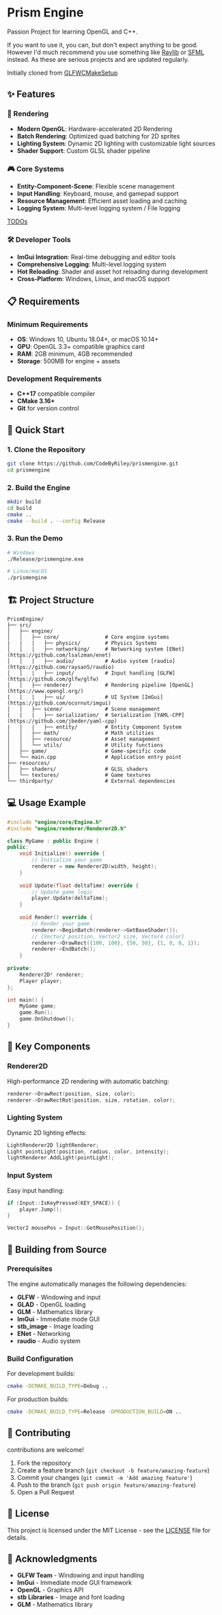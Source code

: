 # Prism Engine

Passion Project for learning OpenGL and C++.

If you want to use it, you can, but don't expect anything to be good.
However I'd much recommend you use something like [Raylib](https://www.raylib.com/) or [SFML](https://www.sfml-dev.org/) instead.
As these are serious projects and are updated regularly.

Initially cloned from [GLFWCMakeSetup](https://github.com/meemknight/GLFWCMakeSetup)

## ✨ Features

### 🎨 Rendering
- **Modern OpenGL**: Hardware-accelerated 2D Rendering
- **Batch Rendering**: Optimized quad batching for 2D sprites
- **Lighting System**: Dynamic 2D lighting with customizable light sources
- **Shader Support**: Custom GLSL shader pipeline

### 🎮 Core Systems
- **Entity-Component-Scene**: Flexible scene management
- **Input Handling**: Keyboard, mouse, and gamepad support
- **Resource Management**: Efficient asset loading and caching
- **Logging System**: Multi-level logging system / File logging

[TODOs](TODO.md)

### 🛠️ Developer Tools
- **ImGui Integration**: Real-time debugging and editor tools
- **Comprehensive Logging**: Multi-level logging system
- **Hot Reloading**: Shader and asset hot reloading during development
- **Cross-Platform**: Windows, Linux, and macOS support

## 📋 Requirements

### Minimum Requirements
- **OS**: Windows 10, Ubuntu 18.04+, or macOS 10.14+
- **GPU**: OpenGL 3.3+ compatible graphics card
- **RAM**: 2GB minimum, 4GB recommended
- **Storage**: 500MB for engine + assets

### Development Requirements
- **C++17** compatible compiler
- **CMake 3.16+**
- **Git** for version control

## 🚀 Quick Start

### 1. Clone the Repository
```bash
git clone https://github.com/CodeByRiley/prismengine.git
cd prismengine
```

### 2. Build the Engine
```bash
mkdir build
cd build
cmake ..
cmake --build . --config Release
```

### 3. Run the Demo
```bash
# Windows
./Release/prismengine.exe

# Linux/macOS
./prismengine
```

## 🏗️ Project Structure

```
PrismEngine/
├── src/
│   ├── engine/
│   │   ├── core/               # Core engine systems
|   |   |   ├── physics/        # Physics Systems
│   │   |   ├── networking/     # Networking system [ENet](https://github.com/lsalzman/enet)
│   │   |   ├── audio/          # Audio system [raudio](https://github.com/raysan5/raudio)
│   │   |   ├── input/          # Input handling [GLFW](https://github.com/glfw/glfw)
│   │   ├── renderer/           # Rendering pipeline [OpenGL](https://www.opengl.org/)
|   |   |   ├── ui/             # UI System [ImGui](https://github.com/ocornut/imgui)
│   │   ├── scene/              # Scene management
|   |   |   ├── serialization/  # Serialization [YAML-CPP](https://github.com/jbeder/yaml-cpp)
|   |   |   ├── entity/         # Entity Component System
│   │   ├── math/               # Math utilities
│   │   ├── resource/           # Asset management
│   │   └── utils/              # Utility functions
│   ├── game/                   # Game-specific code
│   └── main.cpp                # Application entry point
├── resources/
│   ├── shaders/                # GLSL shaders
│   └── textures/               # Game textures
└── thirdparty/                 # External dependencies
```

## 💻 Usage Example

```cpp
#include "engine/core/Engine.h"
#include "engine/renderer/Renderer2D.h"

class MyGame : public Engine {
public:
    void Initialize() override {
        // Initialize your game
        renderer = new Renderer2D(width, height);
    }
    
    void Update(float deltaTime) override {
        // Update game logic
        player.Update(deltaTime);
    }
    
    void Render() override {
        // Render your game
        renderer->BeginBatch(renderer->GetBaseShader());
        // {Vector2 position, Vector2 size, Vector4 color}
        renderer->DrawRect({100, 100}, {50, 50}, {1, 0, 0, 1});
        renderer->EndBatch();
    }
    
private:
    Renderer2D* renderer;
    Player player;
};

int main() {
    MyGame game;
    game.Run();
    game.OnShutdown();
}
```

## 🎯 Key Components

### Renderer2D
High-performance 2D rendering with automatic batching:
```cpp
renderer->DrawRect(position, size, color);
renderer->DrawRectRot(position, size, rotation, color);
```

### Lighting System
Dynamic 2D lighting effects:
```cpp
LightRenderer2D lightRenderer;
Light pointLight(position, radius, color, intensity);
lightRenderer.AddLight(pointLight);
```

### Input System
Easy input handling:
```cpp
if (Input::IsKeyPressed(KEY_SPACE)) {
    player.Jump();
}

Vector2 mousePos = Input::GetMousePosition();
```

## 🔧 Building from Source

### Prerequisites
The engine automatically manages the following dependencies:
- **GLFW** - Windowing and input
- **GLAD** - OpenGL loading
- **GLM** - Mathematics library
- **ImGui** - Immediate mode GUI
- **stb_image** - Image loading
- **ENet** - Networking
- **raudio** - Audio system

### Build Configuration
For development builds:
```bash
cmake -DCMAKE_BUILD_TYPE=Debug ..
```

For production builds:
```bash
cmake -DCMAKE_BUILD_TYPE=Release -DPRODUCTION_BUILD=ON ..
```
## 🤝 Contributing

contributions are welcome!

1. Fork the repository
2. Create a feature branch (`git checkout -b feature/amazing-feature`)
3. Commit your changes (`git commit -m 'Add amazing feature'`)
4. Push to the branch (`git push origin feature/amazing-feature`)
5. Open a Pull Request

## 📄 License

This project is licensed under the MIT License - see the [LICENSE](resources/License.txt) file for details.

## 🙏 Acknowledgments

- **GLFW Team** - Windowing and input handling
- **ImGui** - Immediate mode GUI framework
- **OpenGL** - Graphics API
- **stb Libraries** - Image and font loading
- **GLM** - Mathematics library